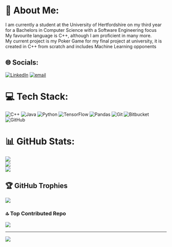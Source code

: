 # 💫 About Me:
I am currently a student at the University of Hertfordshire on my third year for a Bachelors in Computer Science with a Software Engineering focus<br>My favourite language is C++, although I am proficient in many more.<br>My current project is my Poker Game for my final project at university, it is created in C++ from scratch and includes Machine Learning opponents


## 🌐 Socials:
[![LinkedIn](https://img.shields.io/badge/LinkedIn-%230077B5.svg?logo=linkedin&logoColor=white)](https://linkedin.com/in/cooper-lynn-371481252) [![email](https://img.shields.io/badge/Email-D14836?logo=gmail&logoColor=white)](mailto:cooperlynn545@gmail.com) 

# 💻 Tech Stack:
![C++](https://img.shields.io/badge/c++-%2300599C.svg?style=for-the-badge&logo=c%2B%2B&logoColor=white) ![Java](https://img.shields.io/badge/java-%23ED8B00.svg?style=for-the-badge&logo=openjdk&logoColor=white) ![Python](https://img.shields.io/badge/python-3670A0?style=for-the-badge&logo=python&logoColor=ffdd54) ![TensorFlow](https://img.shields.io/badge/TensorFlow-%23FF6F00.svg?style=for-the-badge&logo=TensorFlow&logoColor=white) ![Pandas](https://img.shields.io/badge/pandas-%23150458.svg?style=for-the-badge&logo=pandas&logoColor=white) ![Git](https://img.shields.io/badge/git-%23F05033.svg?style=for-the-badge&logo=git&logoColor=white) ![Bitbucket](https://img.shields.io/badge/bitbucket-%230047B3.svg?style=for-the-badge&logo=bitbucket&logoColor=white) ![GitHub](https://img.shields.io/badge/github-%23121011.svg?style=for-the-badge&logo=github&logoColor=white)
# 📊 GitHub Stats:
![](https://github-readme-stats.vercel.app/api?username=Cooper-Lynn&theme=cobalt&hide_border=false&include_all_commits=false&count_private=false)<br/>
![](https://nirzak-streak-stats.vercel.app/?user=Cooper-Lynn&theme=cobalt&hide_border=false)<br/>
![](https://github-readme-stats.vercel.app/api/top-langs/?username=Cooper-Lynn&theme=cobalt&hide_border=false&include_all_commits=false&count_private=false&layout=compact)

## 🏆 GitHub Trophies
![](https://github-profile-trophy.vercel.app/?username=Cooper-Lynn&theme=radical&no-frame=false&no-bg=true&margin-w=4)

### 🔝 Top Contributed Repo
![](https://github-contributor-stats.vercel.app/api?username=Cooper-Lynn&limit=5&theme=dark&combine_all_yearly_contributions=true)

---
[![](https://visitcount.itsvg.in/api?id=Cooper-Lynn&icon=0&color=0)](https://visitcount.itsvg.in)

<!-- Proudly created with GPRM ( https://gprm.itsvg.in ) -->
